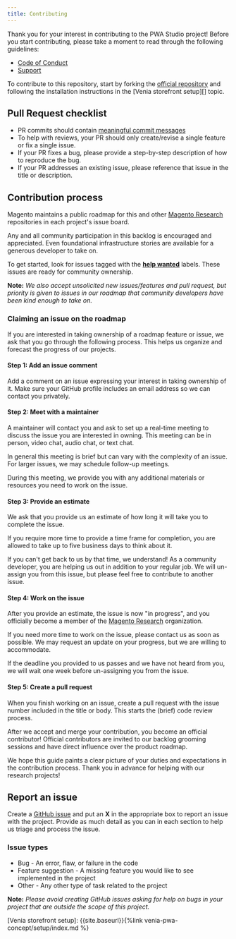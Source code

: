 ```yaml
---
title: Contributing
---
```


Thank you for your interest in contributing to the PWA Studio project! Before you start contributing, please take a moment to read through the following guidelines:

-   [Code of Conduct]
-   [Support]

To contribute to this repository, start by forking the [official repository] and following the installation instructions in the [Venia storefront setup][] topic.

## Pull Request checklist

-   PR commits should contain [meaningful commit messages]
-   To help with reviews, your PR should only create/revise a single feature or fix a single issue.
-   If your PR fixes a bug, please provide a step-by-step description of how to reproduce the bug.
-   If your PR addresses an existing issue, please reference that issue in the title or description.

## Contribution process

Magento maintains a public roadmap for this and other [Magento Research] repositories in each project's issue board.

Any and all community participation in this backlog is encouraged and appreciated.
Even foundational infrastructure stories are available for a generous developer to take on.

To get started, look for issues tagged with the **[help wanted]** labels.
These issues are ready for community ownership.

**Note:**
_We also accept unsolicited new issues/features and pull request, but priority is given to issues in our roadmap that community developers have been kind enough to take on._

### Claiming an issue on the roadmap

If you are interested in taking ownership of a roadmap feature or issue, we ask that you go through the following process.
This helps us organize and forecast the progress of our projects.

#### Step 1: Add an issue comment

Add a comment on an issue expressing your interest in taking ownership of it.
Make sure your GitHub profile includes an email address so we can contact you privately.

#### Step 2: Meet with a maintainer

A maintainer will contact you and ask to set up a real-time meeting to discuss the issue you are interested in owning.
This meeting can be in person, video chat, audio chat, or text chat.

In general this meeting is brief but can vary with the complexity of an issue.
For larger issues, we may schedule follow-up meetings.

During this meeting, we provide you with any additional materials or resources you need to work on the issue.

#### Step 3: Provide an estimate

We ask that you provide us an estimate of how long it will take you to complete the issue.

If you require more time to provide a time frame for completion, you are allowed to take up to five business days to think about it.

If you can't get back to us by that time, we understand!
As a community developer, you are helping us out in addition to your regular job.
We will un-assign you from this issue, but please feel free to contribute to another issue.

#### Step 4: Work on the issue

After you provide an estimate, the issue is now "in progress", and
you officially become a member of the [Magento Research] organization.

If you need more time to work on the issue, please contact us as soon as possible.
We may request an update on your progress, but we are willing to accommodate.

If the deadline you provided to us passes and we have not heard from you, we will wait one week before un-assigning you from the issue.

#### Step 5: Create a pull request

When you finish working on an issue, create a pull request with the issue number included in the title or body.
This starts the (brief) code review process.

After we accept and merge your contribution, you become an official contributor!
Official contributors are invited to our backlog grooming sessions and have direct influence over the product roadmap.

We hope this guide paints a clear picture of your duties and expectations in the contribution process. Thank you in advance for helping with our research projects!

## Report an issue

Create a [GitHub issue] and put an **X** in the appropriate box to report an issue with the project.
Provide as much detail as you can in each section to help us triage and process the issue.

### Issue types

-   Bug - An error, flaw, or failure in the code
-   Feature suggestion - A missing feature you would like to see implemented in the project
-   Other - Any other type of task related to the project

**Note:**
_Please avoid creating GitHub issues asking for help on bugs in your project that are outside the scope of this project._

[code of conduct]: https://github.com/magento-research/pwa-studio/blob/release/2.0/.github/CODE_OF_CONDUCT.md
[support]: https://github.com/magento-research/pwa-studio/blob/release/2.0/.github/SUPPORT.md
[official repository]: https://github.com/magento-research/pwa-studio
[meaningful commit messages]: https://chris.beams.io/posts/git-commit/
[github issue]: https://github.com/magento-research/pwa-studio/issues/new
[magento research]: https://github.com/magento-research
[help wanted]: https://github.com/magento-research/pwa-studio/issues?q=is%3Aissue+is%3Aopen+label%3A%22help+wanted%22
[Venia storefront setup]: {{site.baseurl}}{%link venia-pwa-concept/setup/index.md %}
